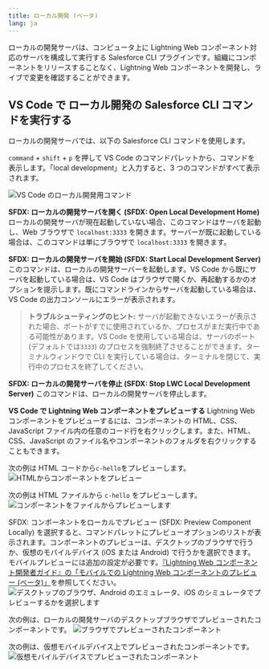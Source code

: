 ```yaml
---
title: ローカル開発 (ベータ)
lang: ja
---
```


ローカルの開発サーバは、コンピュータ上に Lightning Web コンポーネント対応のサーバを構成して実行する Salesforce CLI プラグインです。組織にコンポーネントをリリースすることなく、Lightning Web コンポーネントを開発し、ライブで変更を確認することができます。

## VS Code で ローカル開発の Salesforce CLI コマンドを実行する

ローカルの開発サーバでは、以下の Salesforce CLI コマンドを使用します。

`command` + `shift` + `p` を押して VS Code のコマンドパレットから、コマンドを表示します。「local development」と入力すると、3 つのコマンドがすべて表示されます。

![VS Code のローカル開発用コマンド](./images/vscode_localdev_sfdx_commands.png)

**SFDX: ローカルの開発サーバを開く (SFDX: Open Local Development Home)**
ローカルの開発サーバが現在起動していない場合、このコマンドはサーバを起動し、Web ブラウザで `localhost:3333` を開きます。サーバーが既に起動している場合は、このコマンドは単にブラウザで `localhost:3333` を開きます。

**SFDX: ローカルの開発サーバを開始 (SFDX: Start Local Development Server)**  
このコマンドは、ローカルの開発サーバーを起動します。VS Code から既にサーバを起動している場合は、VS Code はブラウザで開くか、再起動するかのオプションを提示します。既にコマンドラインからサーバを起動している場合は、VS Code の出力コンソールにエラーが表示されます。

> **トラブルシューティングのヒント:** サーバが起動できないエラーが表示された場合、ポートがすでに使用されているか、プロセスがまだ実行中である可能性があります。VS Code を使用している場合は、サーバのポート (デフォルトでは`3333`) のプロセスを強制終了させることができます。ターミナルウィンドウで CLI を実行している場合は、ターミナルを閉じて、実行中のプロセスを終了してください。

**SFDX: ローカルの開発サーバを停止 (SFDX: Stop LWC Local Development Server)**
このコマンドは、ローカルの開発サーバを停止します。

**VS Code で Lightning Web コンポーネントをプレビューする**
Lightning Web コンポーネントをプレビューするには、コンポーネントの HTML、CSS、JavaScript ファイル内の任意のコード行を右クリックします。また、HTML、CSS、JavaScript のファイル名やコンポーネントのフォルダを右クリックすることもできます。

次の例は HTML コードから`c-hello`をプレビューします。
![HTMLからコンポーネントをプレビュー](./images/vscode_localdev_preview_html.png)

次の例は HTML ファイルから `c-hello` をプレビューします。
![コンポーネントをファイルからプレビューします](./images/vscode_localdev_file_preview.png)

SFDX: コンポーネントをローカルでプレビュー (SFDX: Preview Component Locally) を選択すると、コマンドパレットにプレビューオプションのリストが表示されます。コンポーネントのプレビューは、デスクトップのブラウザで行うか、仮想のモバイルデバイス (iOS または Android) で行うかを選択できます。モバイルプレビューには追加の設定が必要です。[『Lightning Web コンポーネント開発者ガイド』の「モバイルでの Lightning Web コンポーネントのプレビュー (ベータ)」](https://developer.salesforce.com/docs/component-library/documentation/ja-jp/lwc/lwc.mobile_extensions)を参照してください。
![デスクトップのブラウザ、Android のエミュレータ、iOS のシミュレータでプレビューするかを選択します](./images/vscode_localdev_command_palette_preview_options.png)

次の例は、ローカルの開発サーバのデスクトップブラウザでプレビューされたコンポーネントです。
![ブラウザでプレビューされたコンポーネント](./images/vscode_localdev_preview.png)

次の例は、仮想モバイルデバイス上でプレビューされたコンポーネントです。
![仮想モバイルデバイスでプレビューされたコンポーネント](./images/vscode_localdev_preview_ios.png)
